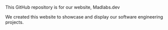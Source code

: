 This GitHub repository is for our website, Madlabs.dev

We created this website to showcase and display our software engineering projects.

